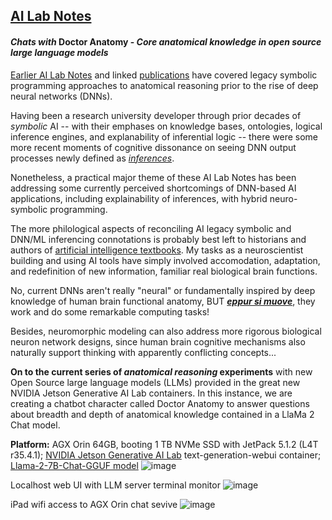 ## <u>AI Lab Notes</u>

#### ***Chats with*** **Doctor Anatomy -** ***Core anatomical knowledge in open source large language models***

[Earlier AI Lab Notes](https://github.com/rtrelease/Jetson-Symbolics-Neuromorphics/blob/main/Onto1.md) and linked [publications](https://anatomypubs.onlinelibrary.wiley.com/doi/10.1002/ar.b.20095) have covered legacy symbolic programming approaches to anatomical reasoning prior to the rise of deep neural networks (DNNs).  

Having been a research university developer through prior decades of *symbolic* AI -- with their emphases on knowledge bases, ontologies, logical inference engines, and explanability of inferential logic -- there were some more recent moments of cognitive dissonance on seeing DNN output processes newly defined as [*inferences*](https://research.ibm.com/blog/AI-inference-explained).

Nonetheless, a practical major theme of these AI Lab Notes has been addressing some currently perceived shortcomings of DNN-based AI applications, including explainability of inferences, with hybrid neuro-symbolic programming.

The more philological aspects of reconciling AI legacy symbolic and DNN/ML inferencing connotations is probably best left to historians and authors of [artificial intelligence textbooks](http://aima.cs.berkeley.edu/index.html).
My tasks as a neuroscientist building and using AI tools have simply involved accomodation, adaptation, and redefinition of new information, familiar real biological brain functions. 

No, current DNNs aren't really "neural" or fundamentally inspired by deep knowledge of human brain functional anatomy, BUT [***eppur si muove***](https://en.m.wikipedia.org/wiki/And_yet_it_moves), they work and do some remarkable computing tasks! 

Besides, neuromorphic modeling can also address more rigorous biological neuron network designs, since human brain cognitive mechanisms also naturally support thinking with apparently conflicting concepts...

**On to the current series of *anatomical reasoning* experiments** with new Open Source large language models (LLMs) provided in the great new NVIDIA Jetson Generative AI Lab containers.  In this instance, we are creating a chatbot character called Doctor Anatomy to answer questions about breadth and depth of anatomical knowledge contained in a LlaMa 2 Chat model.

**Platform:** AGX Orin 64GB, booting 1 TB NVMe SSD with JetPack 5.1.2 (L4T r35.4.1); [NVIDIA Jetson Generative AI Lab](https://www.jetson-ai-lab.com/tutorial_text-generation.html) text-generation-webui container; [Llama-2-7B-Chat-GGUF model](https://huggingface.co/TheBloke/Llama-2-7B-Chat-GGUF)
![image](https://github.com/rtrelease/Jetson-Symbolics-Neuromorphics/assets/71346897/90e79657-820c-465f-be94-d26098840e51)

Localhost web UI with LLM server terminal monitor
![image](https://github.com/rtrelease/Jetson-Symbolics-Neuromorphics/assets/71346897/cdc902bc-77af-499b-85e7-b84e452780ec)

iPad wifi access to AGX Orin chat sevive
![image](https://github.com/rtrelease/Jetson-Symbolics-Neuromorphics/assets/71346897/44dc0501-48d7-4951-b8cc-9810cf3dbf6f)

